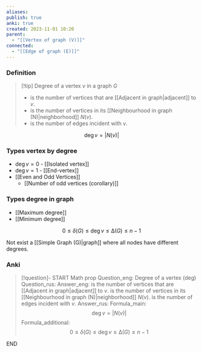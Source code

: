```yaml
---
aliases: 
publish: true
anki: true
created: 2023-11-01 10:20
parent:
  - "[[Vertex of graph (V)]]"
connected:
  - "[[Edge of graph (E)]]"
---
```

### Definition
> [!tip] Degree of a vertex ${} v {}$ in a graph $G {}$
 > - is the number of vertices that are [[Adjacent in graph|adjacent]] to ${} v {}$. 
 > - is the number of vertices in its [[Neighbourhood in graph (N)|neighborhood]] $N(v) {}$. 
 > - is the number of edges incident with $v$.

$$\deg v = |N(v)|$$
### Types vertex by degree
- ${} \deg v = 0 {}$ - [[Isolated vertex]]
- ${} \deg v = 1 {}$ - [[End-vertex]]
- [[Even and Odd Vertices]]
	- [[Number of odd vertices (corollary)]]

### Types degree in graph
- [[Maximum degree]]
- [[Minimum degree]]


$$0 ≤ δ(G) ≤ \deg v ≤ ∆(G) ≤ n − 1$$

Not exist a [[Simple Graph (G)|graph]]  where all nodes have different degrees. 
### Anki
> [!question]-
START
Math prop
Question_eng: Degree of a vertex (deg)
Question_rus: 
Answer_eng:  is the number of vertices that are [[Adjacent in graph|adjacent]] to ${} v {}$. 
 is the number of vertices in its [[Neighbourhood in graph (N)|neighborhood]] ${} N(v) {}$. 
 is the number of edges incident with $v$.
Answer_rus: 
Formula_main: $$\deg v = |N(v)|$$
Formula_additional: $$0 ≤ δ(G) ≤ \deg v ≤ ∆(G) ≤ n − 1$$
<!--ID: 1699164516907-->
END








